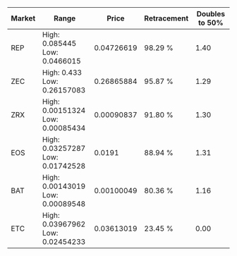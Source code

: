 | Market | Range | Price| Retracement | Doubles to 50% |
| --- | --- | --- | --- | --- |
| REP | High: 0.085445<br />Low: 0.0466015 | 0.04726619 | 98.29 % | 1.40 |
| ZEC | High: 0.433<br />Low: 0.26157083 | 0.26865884 | 95.87 % | 1.29 |
| ZRX | High: 0.00151324<br />Low: 0.00085434 | 0.00090837 | 91.80 % | 1.30 |
| EOS | High: 0.03257287<br />Low: 0.01742528 | 0.0191 | 88.94 % | 1.31 |
| BAT | High: 0.00143019<br />Low: 0.00089548 | 0.00100049 | 80.36 % | 1.16 |
| ETC | High: 0.03967962<br />Low: 0.02454233 | 0.03613019 | 23.45 % | 0.00 |
